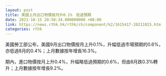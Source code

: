 ```yaml
---
layout: post
title: 美國上月出口物價按月升0.1%　低過預期
date: 2021-10-15 20:50:34.000000000 +08:00
link: https://news.rthk.hk/rthk/ch/component/k2/1615417-20211015.htm
categories: rthk
---
```


美國勞工部公布，美國9月出口物價按月上升0.1%，升幅低過市場預期的0.6%，亦低過8月的0.4%；上月數據按年增長16.3%。

期內，進口物價按月上升0.4%，升幅略低過預期的0.6%，但由8月跌0.3%轉升；上月數據按年增長9.2%。
